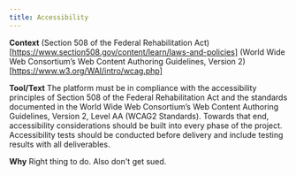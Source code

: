 ```yaml
---
title: Accessibility
---
```


**Context**
(Section 508 of the Federal Rehabilitation Act)[https://www.section508.gov/content/learn/laws-and-policies] 
(World Wide Web Consortium’s Web Content Authoring Guidelines, Version 2)[https://www.w3.org/WAI/intro/wcag.php]

**Tool/Text**
The platform must be in compliance with the accessibility principles of Section 508 of the Federal Rehabilitation Act and the standards documented in the World Wide Web Consortium’s Web Content Authoring Guidelines, Version 2, Level AA (WCAG2 Standards).  Towards that end, accessibility considerations should be built into every phase of the project.  Accessibility tests should be conducted before delivery and include testing results with all deliverables. 

**Why**
Right thing to do.  Also don't get sued.
